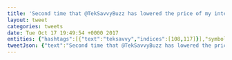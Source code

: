 ```yaml
---
title: 'Second time that @TekSavvyBuzz has lowered the price of my internet https://t.co/rly3O4E7N1! You guys rock! #teksavvy'
layout: tweet
categories: tweets
date: Tue Oct 17 19:49:54 +0000 2017
entities: {"hashtags":[{"text":"teksavvy","indices":[108,117]}],"symbols":[],"user_mentions":[{"screen_name":"TekSavvyBuzz","name":"TekSavvy","id":356185329,"id_str":"356185329","indices":[17,30]}],"urls":[{"url":"https://t.co/rly3O4E7N1","expanded_url":"http://take.ms/EWkiH","display_url":"take.ms/EWkiH","indices":[68,91]}]}
tweetJson: {"text":"Second time that @TekSavvyBuzz has lowered the price of my internet https://t.co/rly3O4E7N1! You guys rock! #teksavvy"}
---
```

